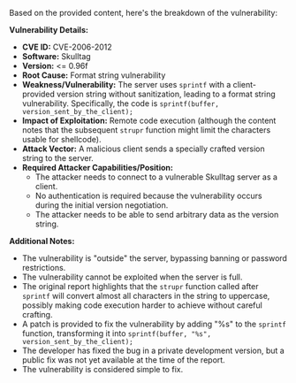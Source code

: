Based on the provided content, here's the breakdown of the vulnerability:

**Vulnerability Details:**

*   **CVE ID:** CVE-2006-2012
*   **Software:** Skulltag
*   **Version:** <= 0.96f
*   **Root Cause:** Format string vulnerability
*  **Weakness/Vulnerability:** The server uses `sprintf` with a client-provided version string without sanitization, leading to a format string vulnerability. Specifically, the code is `sprintf(buffer, version_sent_by_the_client);`
*   **Impact of Exploitation:** Remote code execution (although the content notes that the subsequent `strupr` function might limit the characters usable for shellcode).
*   **Attack Vector:** A malicious client sends a specially crafted version string to the server.
*   **Required Attacker Capabilities/Position:**
    *   The attacker needs to connect to a vulnerable Skulltag server as a client.
    *   No authentication is required because the vulnerability occurs during the initial version negotiation.
    *   The attacker needs to be able to send arbitrary data as the version string.

**Additional Notes:**

*   The vulnerability is "outside" the server, bypassing banning or password restrictions.
*   The vulnerability cannot be exploited when the server is full.
*   The original report highlights that the `strupr` function called after `sprintf`  will convert almost all characters in the string to uppercase, possibly making code execution harder to achieve without careful crafting.
*   A patch is provided to fix the vulnerability by adding "%s" to the `sprintf` function, transforming it into `sprintf(buffer, "%s", version_sent_by_the_client);`
*   The developer has fixed the bug in a private development version, but a public fix was not yet available at the time of the report.
*   The vulnerability is considered simple to fix.